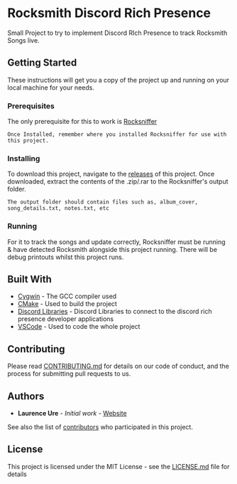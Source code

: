# Rocksmith Discord Rich Presence

Small Project to try to implement Discord RIch Presence to track Rocksmith Songs live.

## Getting Started

These instructions will get you a copy of the project up and running on your local machine for your needs.

### Prerequisites

The only prerequisite for this to work is [Rocksniffer](https://github.com/kokolihapihvi/RockSniffer/releases)

```
Once Installed, remember where you installed Rocksniffer for use with this project.
```

### Installing

To download this project, navigate to the [releases](https://github.com/OhhLoz/Rocksmith-Discord-Rich-Presence/releases) of this project. Once downloaded, extract the contents of the .zip/.rar to the Rocksniffer's output folder.

```
The output folder should contain files such as, album_cover, song_details.txt, notes.txt, etc
```

### Running

For it to track the songs and update correctly, Rocksniffer must be running & have detected Rocksmith alongside this project running. There will be debug printouts whilst this project runs.

## Built With

* [Cygwin](https://www.cygwin.com/) - The GCC compiler used
* [CMake](https://cmake.org/) - Used to build the project
* [Discord Libraries](https://github.com/discordapp/discord-rpc) - Discord Libraries to connect to the discord rich presence developer applications
* [VSCode](https://code.visualstudio.com/) - Used to code the whole project

## Contributing

Please read [CONTRIBUTING.md](https://gist.github.com/PurpleBooth/b24679402957c63ec426) for details on our code of conduct, and the process for submitting pull requests to us.

## Authors

* **Laurence Ure** - *Initial work* - [Website](www.laurenceure.me)

See also the list of [contributors](https://github.com/your/project/contributors) who participated in this project.

## License

This project is licensed under the MIT License - see the [LICENSE.md](LICENSE.md) file for details
